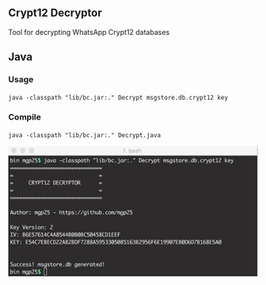 ## Crypt12 Decryptor
Tool for decrypting WhatsApp Crypt12 databases

## Java

### Usage

`java -classpath "lib/bc.jar:." Decrypt msgstore.db.crypt12 key` 

### Compile

`java -classpath "lib/bc.jar:." Decrypt.java`

![img](/assets/terminal.jpg)
